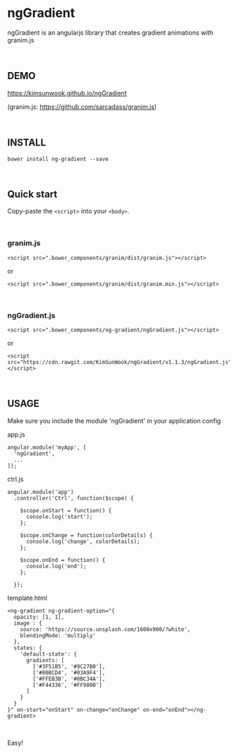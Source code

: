 ngGradient
=======

ngGradient is an angularjs library that creates gradient animations with granim.js

<br/>

DEMO
-------
https://kimsunwook.github.io/ngGradient

(granim.js: https://github.com/sarcadass/granim.js)

<br/>

INSTALL
-------

```
bower install ng-gradient --save
```

<br/>

Quick start
-------

Copy-paste the ```<script>``` into your ```<body>```.

<br/>

### granim.js

```
<script src=".bower_components/granim/dist/granim.js"></script>
```
or
```
<script src=".bower_components/granim/dist/granim.min.js"></script>
```

<br/>

### ngGradient.js

```
<script src=".bower_components/ng-gradient/ngGradient.js"></script>
```
or
```
<script src="https://cdn.rawgit.com/KimSunWook/ngGradient/v1.1.3/ngGradient.js"></script>
```

<br/>

USAGE
-----

Make sure you include the module 'ngGradient' in your application config

app.js

```
angular.module('myApp', [
  'ngGradient',
  ...
]);
```

ctrl.js

```
angular.module('app')
  .controller('Ctrl', function($scope) {

    $scope.onStart = function() {
      console.log('start');
    };

    $scope.onChange = function(colorDetails) {
      console.log('change', colorDetails);
    };

    $scope.onEnd = function() {
      console.log('end');
    };

  });
```

template.html

```
<ng-gradient ng-gradient-option="{
  opacity: [1, 1],
  image : {
    source: 'https://source.unsplash.com/1600x900/?white',
    blendingMode: 'multiply'
  },
  states: {
    'default-state': {
      gradients: [
        ['#3F51B5', '#9C27B0'],
        ['#00BCD4', '#03A9F4'],
        ['#FFEB3B', '#8BC34A'],
        ['#F44336', '#FF9800']
      ]
    }
  }
}" on-start="onStart" on-change="onChange" on-end="onEnd"></ng-gradient>
```

<br/>

Easy!
